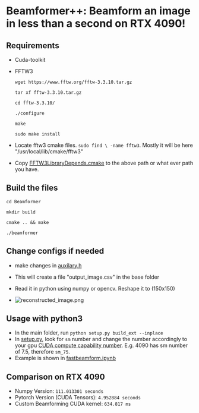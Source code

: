 # Beamformer++: Beamform an image in less than a second on RTX 4090!

## Requirements

* Cuda-toolkit
* FFTW3

    ```wget https://www.fftw.org/fftw-3.3.10.tar.gz```
    
    ```tar xf fftw-3.3.10.tar.gz```
    
    ```cd fftw-3.3.10/```
    
    ```./configure```
    
    ```make```
    
    ```sudo make install```

* Locate fftw3 cmake files. ```sudo find \ -name fftw3```. Mostly it will be here "/usr/local/lib/cmake/fftw3"

* Copy [FFTW3LibraryDepends.cmake](FFTW3LibraryDepends.cmake) to the above path or what ever path you have.

## Build the files

  ```cd Beamformer```
  
  ```mkdir build```
  
  ```cmake .. && make```
  
  ```./beamformer```

## Change configs if needed

* make changes in [auxilary.h](auxilary.h)

* This will create a file "output_image.csv" in the base folder

* Read it in python using numpy or opencv. Reshape it to (150x150)

* ![reconstructed_image.png](reconstructed_image.png)

## Usage with python3

* In the main folder, run ```python setup.py build_ext --inplace```
* In [setup.py](setup.py), look for ```sm``` number and change the number accordingly to your gpu [CUDA compute capability number](https://developer.nvidia.com/cuda-gpus). E.g. 4090 has sm number of 7.5, therefore ```sm_75```.
* Example is shown in [fastbeamform.ipynb](fastbeamform.ipynb)

## Comparison on RTX 4090

* Numpy Version: ```111.013301 seconds```
* Pytorch Version (CUDA Tensors): ```4.952884 seconds```
* Custom Beamforming CUDA kernel: ```634.817 ms```
